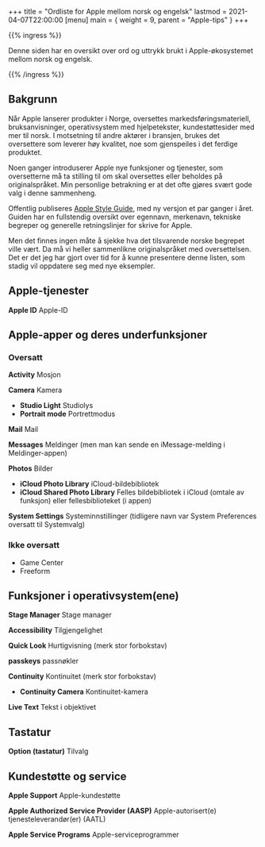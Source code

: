 +++
title = "Ordliste for Apple mellom norsk og engelsk"
lastmod = 2021-04-07T22:00:00
[menu]
main = { weight = 9, parent = "Apple-tips" }
+++

{{% ingress %}}

Denne siden har en oversikt over ord og uttrykk brukt i Apple-økosystemet mellom norsk
og engelsk.

{{% /ingress %}}

## Bakgrunn

Når Apple lanserer produkter i Norge, oversettes markedsføringsmateriell,
bruksanvisninger,
operativsystem med hjelpetekster, kundestøttesider med mer til norsk. I motsetning til
andre aktører i bransjen, brukes det oversettere som leverer høy kvalitet, noe som
gjenspeiles i det ferdige produktet.

Noen ganger introduserer Apple nye funksjoner og tjenester, som oversetterne må ta
stilling til om skal oversettes eller beholdes på originalspråket. Min personlige
betrakning er at det ofte gjøres svært gode valg i denne sammenheng.

Offentlig publiseres [Apple Style Guide][asg], med ny versjon et par ganger i året.
Guiden har en fullstendig oversikt over egennavn, merkenavn, tekniske begreper og
generelle retningslinjer for skrive for Apple.

Men det finnes ingen måte å sjekke hva det tilsvarende norske begrepet ville vært.
Da må vi heller sammenlikne originalspråket med oversettelsen. Det er det jeg har gjort
over tid for å kunne presentere denne listen, som stadig vil oppdatere seg med nye
eksempler.

## Apple-tjenester

**Apple ID** Apple-ID

## Apple-apper og deres underfunksjoner

### Oversatt

**Activity** Mosjon

**Camera** Kamera

- **Studio Light** Studiolys
- **Portrait mode** Portrettmodus

**Mail** Mail

**Messages** Meldinger (men man kan sende en iMessage-melding i Meldinger-appen)

**Photos** Bilder

- **iCloud Photo Library** iCloud-bildebibliotek
- **iCloud Shared Photo Library** Felles bildebibliotek i iCloud (omtale av funksjon)
eller fellesbiblioteket (i appen)

**System Settings** Systeminnstillinger (tidligere navn var System Preferences oversatt
til Systemvalg)

### Ikke oversatt

- Game Center
- Freeform

## Funksjoner i operativsystem(ene)

**Stage Manager** Stage manager

**Accessibility** Tilgjengelighet

**Quick Look** Hurtigvisning (merk stor forbokstav)

**passkeys** passnøkler

**Continuity** Kontinuitet (merk stor forbokstav)

- **Continuity Camera** Kontinuitet-kamera

**Live Text** Tekst i objektivet

## Tastatur

**Option (tastatur)** Tilvalg

## Kundestøtte og service

**Apple Support** Apple-kundestøtte

**Apple Authorized Service Provider (AASP)** Apple-autorisert(e) tjenesteleverandør(er)
(AATL)

**Apple Service Programs** Apple-serviceprogrammer

[asg]: https://support.apple.com/no-no/guide/applestyleguide/welcome/web
